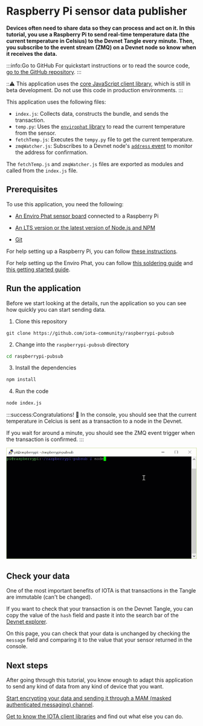 # Raspberry Pi sensor data publisher

**Devices often need to share data so they can process and act on it. In this tutorial, you use a Raspberry Pi to send real-time temperature data (the current temperature in Celsius) to the Devnet Tangle every minute. Then, you subscribe to the event stream (ZMQ) on a Devnet node so know when it receives the data.**

:::info:Go to GitHub
For quickstart instructions or to read the source code, [go to the GitHub repository](https://github.com/iota-community/raspberrypi-pubsub).
:::

:::warning:
This application uses the [core JavaScript client library](root://core/1.0/overview.md), which is still in beta development. Do not use this code in production environments.
:::

This application uses the following files:

- `index.js`: Collects data, constructs the bundle, and sends the transaction.
- `temp.py`: Uses the [`envirophat` library](https://learn.pimoroni.com/tutorial/sandyj/getting-started-with-enviro-phat) to read the current temperature from the sensor.
- `fetchTemp.js`: Executes the `tempy.py` file to get the current temperature.
- `zmqWatcher.js`: Subscribes to a Devnet node's [`address` event](root://hornet/1.1/references/events.md#address) to monitor the address for confirmation.

The `fetchTemp.js` and `zmqWatcher.js` files are exported as modules and called from the `index.js` file.

## Prerequisites

To use this application, you need the following:

- [An Enviro Phat sensor board](https://shop.pimoroni.com/products/enviro-phat) connected to a Raspberry Pi

- [An LTS version or the latest version of Node.js and NPM](https://nodejs.org/en/download/)

- [Git](https://git-scm.com/download/linux)

For help setting up a Raspberry Pi, you can follow [these instructions](https://medium.com/@lambtho/raspberry-setup-dcb23e8ba88).

For help setting up the Enviro Phat, you can follow [this soldering guide](https://learn.pimoroni.com/tutorial/sandyj/soldering-phats) and [this getting started guide](https://learn.pimoroni.com/tutorial/sandyj/getting-started-with-enviro-phat).

## Run the application

Before we start looking at the details, run the application so you can see how quickly you can start sending data.

1. Clone this repository

  ```
  git clone https://github.com/iota-community/raspberrypi-pubsub
  ```

2. Change into the `raspberrypi-pubsub` directory

  ```bash
  cd raspberrypi-pubsub
  ```

3. Install the dependencies

  ```bash
  npm install
  ```

4. Run the code

  ```bash
  node index.js
  ```

:::success:Congratulations! :tada:
In the console, you should see that the current temperature in Celcius is sent as a transaction to a node in the Devnet.

If you wait for around a minute, you should see the ZMQ event trigger when the transaction is confirmed.
:::

![Response data](../images/raspberrypi-pubsub.gif)

## Check your data

One of the most important benefits of IOTA is that transactions in the Tangle are immutable (can't be changed).

If you want to check that your transaction is on the Devnet Tangle, you can copy the value of the `hash` field and paste it into the search bar of the [Devnet explorer](https://utils.iota.org/).

On this page, you can check that your data is unchanged by checking the `message` field and comparing it to the value that your sensor returned in the console.
 
## Next steps

After going through this tutorial, you know enough to adapt this application to send any kind of data from any kind of device that you want.

[Start encrypting your data and sending it through a MAM (masked authenticated messaging) channel](../mam-watcher/overview.md).

[Get to know the IOTA client libraries](root://client-libraries/1.0/overview.md) and find out what else you can do.

